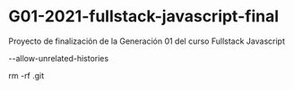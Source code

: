 
# G01-2021-fullstack-javascript-final
Proyecto de finalización de la Generación 01 del curso Fullstack Javascript

--allow-unrelated-histories

rm -rf .git 